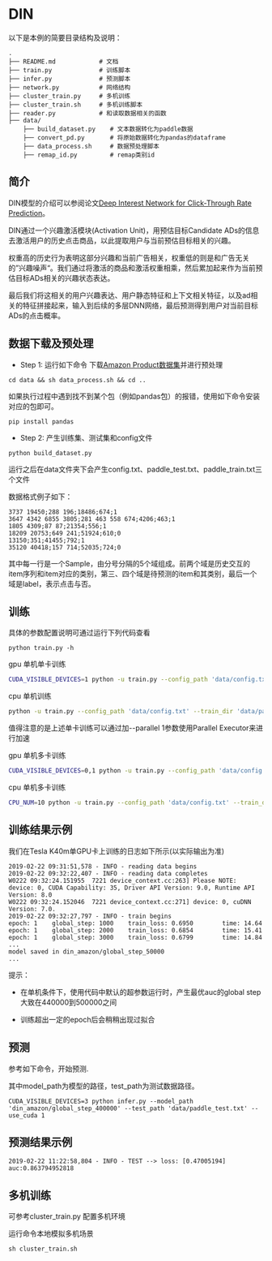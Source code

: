 # DIN

以下是本例的简要目录结构及说明：

```text
.
├── README.md            # 文档
├── train.py             # 训练脚本
├── infer.py             # 预测脚本
├── network.py           # 网络结构
├── cluster_train.py     # 多机训练
├── cluster_train.sh     # 多机训练脚本
├── reader.py            # 和读取数据相关的函数
├── data/
    ├── build_dataset.py    # 文本数据转化为paddle数据
    ├── convert_pd.py       # 将原始数据转化为pandas的dataframe
    ├── data_process.sh     # 数据预处理脚本
    ├── remap_id.py         # remap类别id

```

## 简介

DIN模型的介绍可以参阅论文[Deep Interest Network for Click-Through Rate Prediction](https://arxiv.org/abs/1706.06978)。

DIN通过一个兴趣激活模块(Activation Unit)，用预估目标Candidate ADs的信息去激活用户的历史点击商品，以此提取用户与当前预估目标相关的兴趣。

权重高的历史行为表明这部分兴趣和当前广告相关，权重低的则是和广告无关的”兴趣噪声“。我们通过将激活的商品和激活权重相乘，然后累加起来作为当前预估目标ADs相关的兴趣状态表达。

最后我们将这相关的用户兴趣表达、用户静态特征和上下文相关特征，以及ad相关的特征拼接起来，输入到后续的多层DNN网络，最后预测得到用户对当前目标ADs的点击概率。


## 数据下载及预处理

* Step 1: 运行如下命令 下载[Amazon Product数据集](http://jmcauley.ucsd.edu/data/amazon/)并进行预处理
```
cd data && sh data_process.sh && cd ..
```
如果执行过程中遇到找不到某个包（例如pandas包）的报错，使用如下命令安装对应的包即可。
```
pip install pandas
```

* Step 2: 产生训练集、测试集和config文件
```
python build_dataset.py
```
运行之后在data文件夹下会产生config.txt、paddle_test.txt、paddle_train.txt三个文件

数据格式例子如下：
```
3737 19450;288 196;18486;674;1
3647 4342 6855 3805;281 463 558 674;4206;463;1
1805 4309;87 87;21354;556;1
18209 20753;649 241;51924;610;0
13150;351;41455;792;1
35120 40418;157 714;52035;724;0
```

其中每一行是一个Sample，由分号分隔的5个域组成。前两个域是历史交互的item序列和item对应的类别，第三、四个域是待预测的item和其类别，最后一个域是label，表示点击与否。


## 训练

具体的参数配置说明可通过运行下列代码查看
```
python train.py -h
```

gpu 单机单卡训练
``` bash
CUDA_VISIBLE_DEVICES=1 python -u train.py --config_path 'data/config.txt' --train_dir 'data/paddle_train.txt' --batch_size 32 --epoch_num 100 --use_cuda 1 > log.txt 2>&1 &
```

cpu 单机训练
``` bash
python -u train.py --config_path 'data/config.txt' --train_dir 'data/paddle_train.txt' --batch_size 32 --epoch_num 100 --use_cuda 0 > log.txt 2>&1 &
```

值得注意的是上述单卡训练可以通过加--parallel 1参数使用Parallel Executor来进行加速

gpu 单机多卡训练
``` bash
CUDA_VISIBLE_DEVICES=0,1 python -u train.py --config_path 'data/config.txt' --train_dir 'data/paddle_train.txt' --batch_size 32 --epoch_num 100 --use_cuda 1 --parallel 1 --num_devices 2 > log.txt 2>&1 &
```

cpu 单机多卡训练
``` bash
CPU_NUM=10 python -u train.py --config_path 'data/config.txt' --train_dir 'data/paddle_train.txt' --batch_size 32 --epoch_num 100 --use_cuda 0 --parallel 1 --num_devices 10 > log.txt 2>&1 &
```


## 训练结果示例

我们在Tesla K40m单GPU卡上训练的日志如下所示(以实际输出为准)
```text
2019-02-22 09:31:51,578 - INFO - reading data begins
2019-02-22 09:32:22,407 - INFO - reading data completes
W0222 09:32:24.151955  7221 device_context.cc:263] Please NOTE: device: 0, CUDA Capability: 35, Driver API Version: 9.0, Runtime API Version: 8.0
W0222 09:32:24.152046  7221 device_context.cc:271] device: 0, cuDNN Version: 7.0.
2019-02-22 09:32:27,797 - INFO - train begins
epoch: 1    global_step: 1000    train_loss: 0.6950        time: 14.64
epoch: 1    global_step: 2000    train_loss: 0.6854        time: 15.41
epoch: 1    global_step: 3000    train_loss: 0.6799        time: 14.84
...
model saved in din_amazon/global_step_50000
...
```

提示：

* 在单机条件下，使用代码中默认的超参数运行时，产生最优auc的global step大致在440000到500000之间

* 训练超出一定的epoch后会稍稍出现过拟合

## 预测
参考如下命令，开始预测.

其中model_path为模型的路径，test_path为测试数据路径。

```
CUDA_VISIBLE_DEVICES=3 python infer.py --model_path 'din_amazon/global_step_400000' --test_path 'data/paddle_test.txt' --use_cuda 1
```

## 预测结果示例
```text
2019-02-22 11:22:58,804 - INFO - TEST --> loss: [0.47005194] auc:0.863794952818
```


## 多机训练
可参考cluster_train.py 配置多机环境

运行命令本地模拟多机场景
```
sh cluster_train.sh
```
